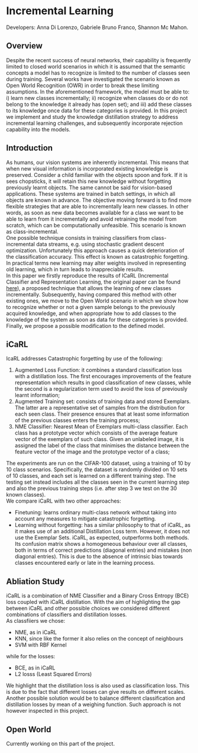 # Incremental Learning
Developers: Anna Di Lorenzo, Gabriele Bruno Franco, Shannon Mc Mahon.

## Overview
Despite the recent success of neural networks, their capability is frequently limited to closed
world scenarios in which it is assumed that the semantic concepts a model has to recognize is
limited to the number of classes seen during training. Several works have investigated the
scenario known as Open World Recognition (OWR) in order to break these limiting
assumptions. In the aforementioned framework, the model must be able to: i) learn new
classes incrementally; ii) recognize when classes do or do not
belong to the knowledge it already has (open set); and iii) add these classes to its
knowledge once data for these categories is provided.
In this project we implement and study the knowledge distillation strategy to
address incremental learning challenges, and subsequently incorporate rejection
capability into the models.

## Introduction
As humans, our vision systems are inherently incremental. This means that when new visual information is incorporated existing knowledge is preserved. Consider a child familiar with the objects spoon and fork. If it is sees chopsticks, it will retain this new knowledge without forgetting previously learnt objects. The same cannot be said for vision-based applications. These systems are trained in batch settings, in which all objects are known in advance. The objective moving forward is to find more flexible strategies that are able to incrementally learn new classes. In other words, as soon as new data becomes available for a class we want to be able to learn from it incrementally and avoid retraining the model from scratch, which can be computationally unfeasible. This scenario is known as class-incremental. <br/> One possible technique consists in training
classifiers from class-incremental data streams, e.g. using
stochastic gradient descent optimization. Unfortunately this approach causes a quick deterioration of the classification accuracy. This effect is known as catastrophic forgetting. In practical terms new learning may alter weights involved in representing old learning, which in turn leads to inappreciable results.<br/>
In this paper we firstly reproduce the results of ICaRL (Incremental Classifier and Representation Learning, the original paper can be found [here](https://arxiv.org/abs/1611.07725)), a proposed technique that allows the learning of new classes incrementally. Subsequently, having compared this method with other existing ones, we move to the Open World scenario in which we show how to recognize whether or not a given sample belongs to the previously acquired knowledge, and when appropriate how to add classes to the knowledge of the system as soon as data for these categories is provided. Finally, we propose a possible modification to the defined model.

## iCaRL 
IcaRL addresses Catastrophic forgetting by use of the following:
1. Augmented Loss Function: it combines a standard classification loss with a distillation loss. The first encourages improvements of the feature representation which results in good classification of new classes, while the second is a regularization term used to avoid the loss of previously learnt information;
2. Augmented Training set: consists of training data and stored Exemplars. The latter are a representative set of samples from the distribution for each seen class. Their presence ensures that at least some information of the previous classes enters the training process;
3. NME Classifier: Nearest Mean of Exemplars multi-class classifier. Each class has a prototype vector which consists of the average feature vector of the exemplars of such class. Given an unlabeled image, it is assigned the label of the class that minimises the distance between the feature vector of the image and the prototype vector of a class;

The experiments are run on the CIFAR-100 dataset, using a training of 10 by 10 class scenarios. Specifically, the dataset is randomly divided on 10 sets of 10 classes, and each set is learned on a different training step. The testing set instead includes all the classes seen in the current learning step and also the previous training steps (i.e. after step 3 we test on the 30 known classes).<br/>
We compare iCaRL with two other approaches:<br/>
- Finetuning: learns ordinary multi-class network without taking into account any measures to mitigate catastrophic forgetting. 
- Learning without forgetting: has a similar philosophy to that of iCaRL, as it makes use of an additional Distillation Loss term. However, it does not use the Exemplar Sets.
iCaRL, as expected, outperforms both methods. Its confusion matrix shows a homogeneous behaviour over all classes, both in terms of correct predictions (diagonal entries) and mistakes (non diagonal entries). This is due to the absence of intrinsic bias towards classes encountered early or late in the learning process.<br/>

## Abliation Study

iCaRL is a combination of NME Classifier and a Binary Cross Entropy (BCE) loss coupled with iCaRL distillation. With the aim  of highlighting the gap between iCaRL and other possible choices we considered different combinations of classifiers and distillation losses.<br/>
As classfiiers we chose:
- NME, as in iCaRL
- KNN, since like the former it also relies on the concept of neighbours
- SVM with RBF Kernel

while for the losses:<br/>
- BCE, as in iCaRL
- L2 losss (Least Squared Errors)

We highlight that the distillation loss is also used as classification loss. This is due to the fact that different losses can give results on different scales. Another possible solution would be to balance different classification and distillation losses by mean of a weighing function. Such approach is not however inspected in this project.

## Open World 

Currently working on this part of the project.